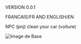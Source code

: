 VERSION 0.0.1

FRANCAIS/FR AND ENGLISH/EN

NPC (pnj) clean your car (voiture)

![Image de Base](https://github.com/user-attachments/assets/8ba4371a-9f5d-4945-bd8d-fdc442962e14)
